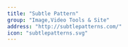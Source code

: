```yaml
---
title: "Subtle Pattern"
group: "Image,Video Tools & Site"
address: "http://subtlepatterns.com/"
icon: "subtlepatterns.svg"
---
```

